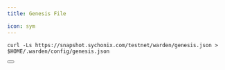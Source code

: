 ```yaml
---
title: Genesis File

icon: sym
---
```


<div class="code-block-wrapper"><!-- Note: Change nodename and $HOME/.binary -->
  <pre><code>curl -Ls https://snapshot.sychonix.com/testnet/warden/genesis.json > $HOME/.warden/config/genesis.json</code></pre>
  <button class="copy-btn"><i class="fas fa-copy"></i></button>
</div>

